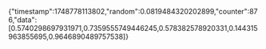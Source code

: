 {"timestamp":1748778113802,"random":0.0819484320202899,"counter":876,"data":[0.5740298697931971,0.7359555749446245,0.578382578920331,0.144315963855695,0.9646890489757538]}
